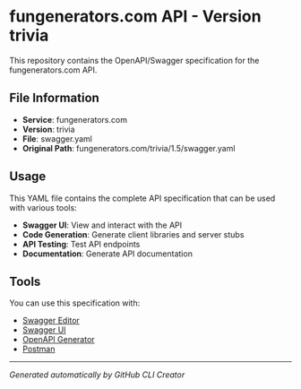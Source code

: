 # fungenerators.com API - Version trivia

This repository contains the OpenAPI/Swagger specification for the fungenerators.com API.

## File Information

- **Service**: fungenerators.com
- **Version**: trivia
- **File**: swagger.yaml
- **Original Path**: fungenerators.com/trivia/1.5/swagger.yaml

## Usage

This YAML file contains the complete API specification that can be used with various tools:

- **Swagger UI**: View and interact with the API
- **Code Generation**: Generate client libraries and server stubs
- **API Testing**: Test API endpoints
- **Documentation**: Generate API documentation

## Tools

You can use this specification with:

- [Swagger Editor](https://editor.swagger.io/)
- [Swagger UI](https://swagger.io/tools/swagger-ui/)
- [OpenAPI Generator](https://openapi-generator.tech/)
- [Postman](https://www.postman.com/)

---

*Generated automatically by GitHub CLI Creator*
